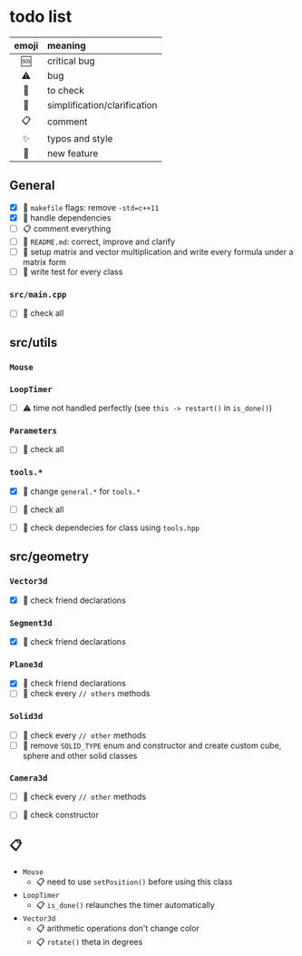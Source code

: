 # todo list

| emoji       | meaning                      |
| :---------: | :--------------------------- |
| :sos:       | critical bug                 |
| :warning:   | bug                          |
| :eyes:      | to check                     |
| :flashlight:| simplification/clarification |
| :clipboard: | comment                      |
| :sparkles:  | typos and style              |
| :tada:      | new feature                  |


## General
- [x] :eyes: `makefile` flags: remove `-std=c++11`
- [x] :flashlight: handle dependencies
- [ ] :clipboard: comment everything
- [ ] :tada: `README.md`: correct, improve and clarify
- [ ] :tada: setup matrix and vector multiplication and write every formula under a matrix form
- [ ] :tada: write test for every class

### `src/main.cpp`
- [ ] :eyes: check all



## src/utils

### `Mouse`

### `LoopTimer`
- [ ] :warning: time not handled perfectly (see `this -> restart()` in `is_done()`)

### `Parameters`
- [ ] :eyes: check all

### `tools.*`
- [x] :flashlight: change `general.*` for `tools.*`
- [ ] :eyes: check all
- [ ] :flashlight: check dependecies for class using `tools.hpp`



## src/geometry

### `Vector3d`
- [x] :eyes: check friend declarations

### `Segment3d`
- [x] :eyes: check friend declarations

### `Plane3d`
- [x] :eyes: check friend declarations
- [ ] :eyes: check every `// others` methods

### `Solid3d`
- [ ] :eyes: check every `// other` methods
- [ ] :tada: remove `SOLID_TYPE` enum and constructor and create custom cube, sphere and other solid classes

### `Camera3d`
- [ ] :eyes: check every `// other` methods
- [ ] :eyes: check constructor



## :clipboard:
* `Mouse`
    - :clipboard: need to use `setPosition()` before using this class
* `LoopTimer`
    - :clipboard: `is_done()` relaunches the timer automatically
* `Vector3d`
    - :clipboard: arithmetic operations don't change color
    - :clipboard: `rotate()` theta in degrees



